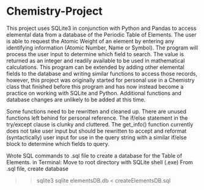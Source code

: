 # Chemistry-Project
This project uses SQLite3 in conjunction with Python and Pandas to access elemental data from a database of the Periodic Table of Elements.
The user is able to request the Atomic Weight of an element by entering any identifying information (Atomic Number, Name or Symbol). The program will process the user input to determine which field to search.
The value is returned as an integer and readily available to be used in mathematical calculations.
This program can be extended by adding other elemental fields to the database and writing similar functions to access those records, however, this project was originally started for personal use in a Chemistry class that finished before this program and has now instead become a practice on working with SQLite and Python. 
Additional functions and database changes are unlikely to be added at this time.

Some functions need to be rewritten and cleaned up.
There are unused functions left behind for personal reference.
The if/else statement in the try/except clause is clunky and cluttered.
The get_info() function currently does not take user input but should be rewritten to accept and reformat (syntactically) user input for use in the query string with a similar if/else block to determine which fields to query.








Wrote SQL commands to .sql file to create a database for the Table of Elements.
in Terminal:
Move to root directory with SQLite shell (.exe)
From .sql file, create database

>> sqlite3
>> sqlite elementsDB.db < createElementsDB.sql



